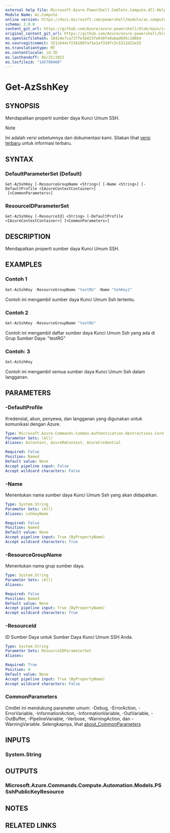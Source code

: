 ```yaml
---
external help file: Microsoft.Azure.PowerShell.Cmdlets.Compute.dll-Help.xml
Module Name: Az.Compute
online version: https://docs.microsoft.com/powershell/module/az.compute/get-azsshkey
schema: 2.0.0
content_git_url: https://github.com/Azure/azure-powershell/blob/main/src/Compute/Compute/help/Get-AzSshKey.md
original_content_git_url: https://github.com/Azure/azure-powershell/blob/main/src/Compute/Compute/help/Get-AzSshKey.md
ms.openlocfilehash: 18424e7ca737fe1b023fe030fe0abad695c108b4
ms.sourcegitcommit: 321c644cf2161807a71e1af318fc5c5311d22e25
ms.translationtype: MT
ms.contentlocale: id-ID
ms.lasthandoff: 05/25/2022
ms.locfileid: "145798460"
---
```

# Get-AzSshKey

## SYNOPSIS
Mendapatkan properti sumber daya Kunci Umum SSH.

> [!NOTE]
>Ini adalah versi sebelumnya dari dokumentasi kami. Silakan lihat [versi terbaru](/powershell/module/az.compute/get-azsshkey) untuk informasi terbaru.

## SYNTAX

### DefaultParameterSet (Default)
```
Get-AzSshKey [-ResourceGroupName <String>] [-Name <String>] [-DefaultProfile <IAzureContextContainer>]
 [<CommonParameters>]
```

### ResourceIDParameterSet
```
Get-AzSshKey [-ResourceId] <String> [-DefaultProfile <IAzureContextContainer>] [<CommonParameters>]
```

## DESCRIPTION
Mendapatkan properti sumber daya Kunci Umum SSH.

## EXAMPLES

### Contoh 1
```powershell
Get-AzSshKey -ResourceGroupName "testRG" -Name "SshKey1"
```

Contoh ini mengambil sumber daya Kunci Umum Ssh tertentu.

### Contoh 2
```powershell
Get-AzSshKey -ResourceGroupName "testRG"
```

Contoh ini mengambil daftar sumber daya Kunci Umum Ssh yang ada di Grup Sumber Daya: "testRG"

### Contoh: 3
```powershell
Get-AzSshKey 
```

Contoh ini mengambil semua sumber daya Kunci Umum Ssh dalam langganan. 

## PARAMETERS

### -DefaultProfile
Kredensial, akun, penyewa, dan langganan yang digunakan untuk komunikasi dengan Azure.

```yaml
Type: Microsoft.Azure.Commands.Common.Authentication.Abstractions.Core.IAzureContextContainer
Parameter Sets: (All)
Aliases: AzContext, AzureRmContext, AzureCredential

Required: False
Position: Named
Default value: None
Accept pipeline input: False
Accept wildcard characters: False
```

### -Name
Menentukan nama sumber daya Kunci Umum Ssh yang akan didapatkan.

```yaml
Type: System.String
Parameter Sets: (All)
Aliases: sshkeyName

Required: False
Position: Named
Default value: None
Accept pipeline input: True (ByPropertyName)
Accept wildcard characters: True
```

### -ResourceGroupName
Menentukan nama grup sumber daya.

```yaml
Type: System.String
Parameter Sets: (All)
Aliases:

Required: False
Position: Named
Default value: None
Accept pipeline input: True (ByPropertyName)
Accept wildcard characters: True
```

### -ResourceId
ID Sumber Daya untuk Sumber Daya Kunci Umum SSH Anda.

```yaml
Type: System.String
Parameter Sets: ResourceIDParameterSet
Aliases:

Required: True
Position: 0
Default value: None
Accept pipeline input: True (ByPropertyName)
Accept wildcard characters: False
```

### CommonParameters
Cmdlet ini mendukung parameter umum: -Debug, -ErrorAction, -ErrorVariable, -InformationAction, -InformationVariable, -OutVariable, -OutBuffer, -PipelineVariable, -Verbose, -WarningAction, dan -WarningVariable. Selengkapnya, lihat [about_CommonParameters](http://go.microsoft.com/fwlink/?LinkID=113216)

## INPUTS

### System.String

## OUTPUTS

### Microsoft.Azure.Commands.Compute.Automation.Models.PSSshPublicKeyResource

## NOTES

## RELATED LINKS
